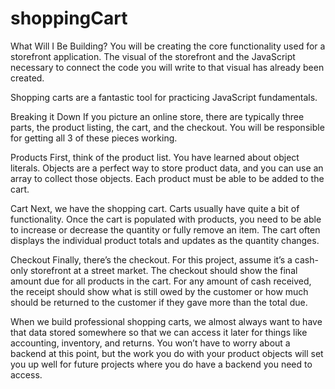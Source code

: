 # shoppingCart
What Will I Be Building?
You will be creating the core functionality used for a storefront application. The visual of the storefront and the JavaScript necessary to connect the code you will write to that visual has already been created.

Shopping carts are a fantastic tool for practicing JavaScript fundamentals.

Breaking it Down
If you picture an online store, there are typically three parts, the product listing, the cart, and the checkout. You will be responsible for getting all 3 of these pieces working.

Products
First, think of the product list. You have learned about object literals. Objects are a perfect way to store product data, and you can use an array to collect those objects. Each product must be able to be added to the cart.

Cart
Next, we have the shopping cart. Carts usually have quite a bit of functionality. Once the cart is populated with products, you need to be able to increase or decrease the quantity or fully remove an item. The cart often displays the individual product totals and updates as the quantity changes.

Checkout
Finally, there’s the checkout. For this project, assume it’s a cash-only storefront at a street market. The checkout should show the final amount due for all products in the cart. For any amount of cash received, the receipt should show what is still owed by the customer or how much should be returned to the customer if they gave more than the total due.

When we build professional shopping carts, we almost always want to have that data stored somewhere so that we can access it later for things like accounting, inventory, and returns. You won’t have to worry about a backend at this point, but the work you do with your product objects will set you up well for future projects where you do have a backend you need to access.
